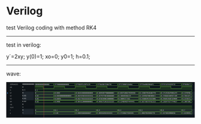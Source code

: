 # Verilog
test Verilog coding with method RK4 
_________
test in verilog:

y´=2xy;
y(0)=1;
xo=0;
y0=1;
h=0.1;
__________
wave:

<img src="https://github.com/gccosi/Verilog/blob/main/RK4.png" />
